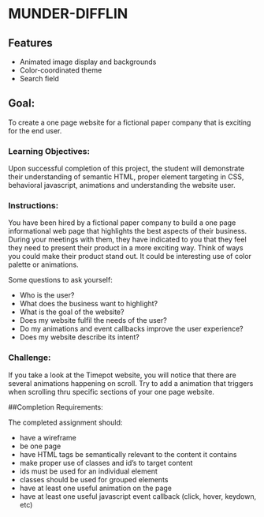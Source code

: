# MUNDER-DIFFLIN

## Features

* Animated image display and backgrounds
* Color-coordinated theme
* Search field

## Goal:

To create a one page website for a fictional paper company that is exciting for the end user.

### Learning Objectives:

Upon successful completion of this project, the student will demonstrate their understanding of semantic HTML, proper element targeting in CSS, behavioral javascript, animations and understanding the website user.

### Instructions:

You have been hired by a fictional paper company to build a one page informational web page that highlights the best aspects of their business. During your meetings with them, they have indicated to you that they feel they need to present their product in a more exciting way. Think of ways you could make their product stand out. It could be interesting use of color palette or animations.

Some questions to ask yourself:

* Who is the user?
* What does the business want to highlight?
* What is the goal of the website?
* Does my website fulfil the needs of the user?
* Do my animations and event callbacks improve the user experience?
* Does my website describe its intent?


### Challenge:

If you take a look at the Timepot website, you will notice that there are several animations happening on scroll. Try to add a animation that triggers when scrolling thru specific sections of your one page website.


##Completion Requirements:

The completed assignment should:

* have a wireframe
* be one page
* have HTML tags be semantically relevant to the content it contains
* make proper use of classes and id’s to target content
* ids must be used for an individual element
* classes should be used for grouped elements
* have at least one useful animation on the page
* have at least one useful javascript event callback (click, hover, keydown, etc)